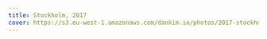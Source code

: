 ```yaml
---
title: Stockholm, 2017
cover: https://s3.eu-west-1.amazonaws.com/dankim.io/photos/2017-stockholm/cover.jpg
---
```


<img src="https://s3.eu-west-1.amazonaws.com/dankim.io/photos/2017-stockholm/0001.jpg" alt="" class="lazyload">
<img src="https://s3.eu-west-1.amazonaws.com/dankim.io/photos/2017-stockholm/0002.jpg" alt="" class="lazyload">
<img src="https://s3.eu-west-1.amazonaws.com/dankim.io/photos/2017-stockholm/0003.jpg" alt="" class="lazyload">
<img src="https://s3.eu-west-1.amazonaws.com/dankim.io/photos/2017-stockholm/0004.jpg" alt="" class="lazyload">
<img src="https://s3.eu-west-1.amazonaws.com/dankim.io/photos/2017-stockholm/0005.jpg" alt="" class="lazyload">
<img src="https://s3.eu-west-1.amazonaws.com/dankim.io/photos/2017-stockholm/0006.jpg" alt="" class="lazyload">
<img src="https://s3.eu-west-1.amazonaws.com/dankim.io/photos/2017-stockholm/0007.jpg" alt="" class="lazyload">
<img src="https://s3.eu-west-1.amazonaws.com/dankim.io/photos/2017-stockholm/0008.jpg" alt="" class="lazyload">
<img src="https://s3.eu-west-1.amazonaws.com/dankim.io/photos/2017-stockholm/0009.jpg" alt="" class="lazyload">
<img src="https://s3.eu-west-1.amazonaws.com/dankim.io/photos/2017-stockholm/0010.jpg" alt="" class="lazyload">
<img src="https://s3.eu-west-1.amazonaws.com/dankim.io/photos/2017-stockholm/0011.jpg" alt="" class="lazyload">
<img src="https://s3.eu-west-1.amazonaws.com/dankim.io/photos/2017-stockholm/0012.jpg" alt="" class="lazyload">
<img src="https://s3.eu-west-1.amazonaws.com/dankim.io/photos/2017-stockholm/0013.jpg" alt="" class="lazyload">
<img src="https://s3.eu-west-1.amazonaws.com/dankim.io/photos/2017-stockholm/0014.jpg" alt="" class="lazyload">
<img src="https://s3.eu-west-1.amazonaws.com/dankim.io/photos/2017-stockholm/0015.jpg" alt="" class="lazyload">
<img src="https://s3.eu-west-1.amazonaws.com/dankim.io/photos/2017-stockholm/0016.jpg" alt="" class="lazyload">
<img src="https://s3.eu-west-1.amazonaws.com/dankim.io/photos/2017-stockholm/0017.jpg" alt="" class="lazyload">
<img src="https://s3.eu-west-1.amazonaws.com/dankim.io/photos/2017-stockholm/0018.jpg" alt="" class="lazyload">
<img src="https://s3.eu-west-1.amazonaws.com/dankim.io/photos/2017-stockholm/0019.jpg" alt="" class="lazyload">
<img src="https://s3.eu-west-1.amazonaws.com/dankim.io/photos/2017-stockholm/0020.jpg" alt="" class="lazyload">
<img src="https://s3.eu-west-1.amazonaws.com/dankim.io/photos/2017-stockholm/0021.jpg" alt="" class="lazyload">
<img src="https://s3.eu-west-1.amazonaws.com/dankim.io/photos/2017-stockholm/0022.jpg" alt="" class="lazyload">
<img src="https://s3.eu-west-1.amazonaws.com/dankim.io/photos/2017-stockholm/0023.jpg" alt="" class="lazyload">
<img src="https://s3.eu-west-1.amazonaws.com/dankim.io/photos/2017-stockholm/0024.jpg" alt="" class="lazyload">
<img src="https://s3.eu-west-1.amazonaws.com/dankim.io/photos/2017-stockholm/0025.jpg" alt="" class="lazyload">
<img src="https://s3.eu-west-1.amazonaws.com/dankim.io/photos/2017-stockholm/0026.jpg" alt="" class="lazyload">
<img src="https://s3.eu-west-1.amazonaws.com/dankim.io/photos/2017-stockholm/0027.jpg" alt="" class="lazyload">
<img src="https://s3.eu-west-1.amazonaws.com/dankim.io/photos/2017-stockholm/0028.jpg" alt="" class="lazyload">
<img src="https://s3.eu-west-1.amazonaws.com/dankim.io/photos/2017-stockholm/0029.jpg" alt="" class="lazyload">
<img src="https://s3.eu-west-1.amazonaws.com/dankim.io/photos/2017-stockholm/0030.jpg" alt="" class="lazyload">
<img src="https://s3.eu-west-1.amazonaws.com/dankim.io/photos/2017-stockholm/0031.jpg" alt="" class="lazyload">
<img src="https://s3.eu-west-1.amazonaws.com/dankim.io/photos/2017-stockholm/0032.jpg" alt="" class="lazyload">
<img src="https://s3.eu-west-1.amazonaws.com/dankim.io/photos/2017-stockholm/0033.jpg" alt="" class="lazyload">
<img src="https://s3.eu-west-1.amazonaws.com/dankim.io/photos/2017-stockholm/0034.jpg" alt="" class="lazyload">
<img src="https://s3.eu-west-1.amazonaws.com/dankim.io/photos/2017-stockholm/0035.jpg" alt="" class="lazyload">

